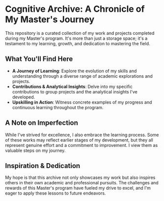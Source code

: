 # Cognitive Archive: A Chronicle of My Master's Journey 

This repository is a curated collection of my work and projects completed during my Master's program. It's more than just a storage space; it's a testament to my learning, growth, and dedication to mastering the field.

## What You'll Find Here 

* **A Journey of Learning**: Explore the evolution of my skills and understanding through a diverse range of academic explorations and projects.
* **Contributions & Analytical Insights**: Delve into my specific contributions to group projects and the analytical insights I've developed.
* **Upskilling in Action**: Witness concrete examples of my progress and continuous learning throughout the program.

## A Note on Imperfection

While I've strived for excellence, I also embrace the learning process. Some of these works may reflect earlier stages of my development, but they all represent genuine effort and a commitment to improvement. I view them as valuable steps on my journey.

## Inspiration & Dedication 

My hope is that this archive not only showcases my work but also inspires others in their own academic and professional pursuits. The challenges and rewards of this Master's program have fueled my drive to excel, and I'm eager to apply these lessons to future endeavors.
